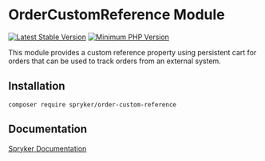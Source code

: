 # OrderCustomReference Module
[![Latest Stable Version](https://poser.pugx.org/spryker/order-custom-reference/v/stable.svg)](https://packagist.org/packages/spryker/order-custom-reference)
[![Minimum PHP Version](https://img.shields.io/badge/php-%3E%3D%208.0-8892BF.svg)](https://php.net/)

This module provides a custom reference property using persistent cart for orders that can be used to track orders from an external system.

## Installation

```
composer require spryker/order-custom-reference
```

## Documentation

[Spryker Documentation](https://docs.spryker.com)
